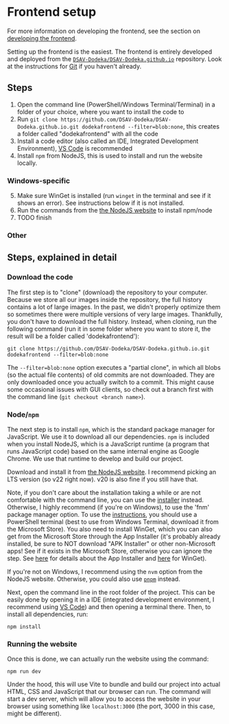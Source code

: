 # Frontend setup

For more information on developing the frontend, see the section on [developing the frontend](../developing/frontend.md).

Setting up the frontend is the easiest. The frontend is entirely developed and deployed from the [`DSAV-Dodeka/DSAV-Dodeka.github.io`](https://github.com/DSAV-Dodeka/DSAV-Dodeka.github.io) repository. Look at the instructions for [Git](./git.md) if you haven't already.

## Steps

1. Open the command line (PowerShell/Windows Terminal/Terminal) in a folder of your choice, where you want to install the code to
2. Run `git clone https://github.com/DSAV-Dodeka/DSAV-Dodeka.github.io.git dodekafrontend --filter=blob:none`, this creates a folder called "dodekafrontend" with all the code
3. Install a code editor (also called an IDE, Integrated Development Environment), [VS Code](https://code.visualstudio.com/) is recommended
4. Install `npm` from NodeJS, this is used to install and run the website locally. 

### Windows-specific

5. Make sure WinGet is installed (run `winget` in the terminal and see if it shows an error). See instructions below if it is not installed.
6. Run the commands from the [the NodeJS website](https://nodejs.org/en/download/package-manager) to install npm/node
7. TODO finish

### Other

## Steps, explained in detail

### Download the code

The first step is to "clone" (download) the repository to your computer. Because we store all our images inside the repository, the full history contains a lot of large images. In the past, we didn't properly optimize them so sometimes there were multiple versions of very large images. Thankfully, you don't have to download the full history. Instead, when cloning, run the following command (run it in some folder where you want to store it, the result will be a folder called 'dodekafrontend'):

```shell
git clone https://github.com/DSAV-Dodeka/DSAV-Dodeka.github.io.git dodekafrontend --filter=blob:none
```

The `--filter=blob:none` option executes a "partial clone", in which all blobs (so the actual file contents) of old commits are not downloaded. They are only downloaded once you actually switch to a commit. This might cause some occasional issues with GUI clients, so check out a branch first with the command line (`git checkout <branch name>`).

### Node/`npm`

The next step is to install `npm`, which is the standard package manager for JavaScript. We use it to download all our dependencies. `npm` is included when you install NodeJS, which is a JavaScript runtime (a program that runs JavaScript code) based on the same internal engine as Google Chrome. We use that runtime to develop and build our project.

Download and install it from [the NodeJS website](https://nodejs.org/en/download/package-manager). I recommend picking an LTS version (so v22 right now). v20 is also fine if you still have that.

Note, if you don't care about the installation taking a while or are not comfortable with the command line, you can use the [installer](https://nodejs.org/en/download/prebuilt-installer) instead. Otherwise, I highly recommend (if you're on Windows), to use the 'fnm' package manager option. To use the [instructions](https://nodejs.org/en/download/package-manager), you should use a PowerShell terminal (best to use from Windows Terminal, download it from the Microsoft Store). You also need to install WinGet, which you can also get from the Microsoft Store through the App Installer (it's probably already installed, be sure to NOT download "APK Installer" or other non-Microsoft apps! See if it exists in the Microsoft Store, otherwise you can ignore the step. See [here](https://learn.microsoft.com/en-us/windows/msix/app-installer/install-update-app-installer) for details about the App Installer and [here](https://learn.microsoft.com/en-us/windows/package-manager/winget/) for WinGet).

If you're not on Windows, I recommend using the `nvm` option from the NodeJS website. Otherwise, you could also use [`pnpm`](https://pnpm.io/cli/env) instead.


Next, open the command line in the root folder of the project. This can be easily done by opening it in a IDE (integrated development environment, I recommend using [VS Code](https://code.visualstudio.com/)) and then opening a terminal there. Then, to install all dependencies, run:

`npm install`

### Running the website

Once this is done, we can actually run the website using the command:

`npm run dev`

Under the hood, this will use Vite to bundle and build our project into actual HTML, CSS and JavaScript that our browser can run. The command will start a dev server, which will allow you to access the website in your browser using something like `localhost:3000` (the port, 3000 in this case, might be different).

